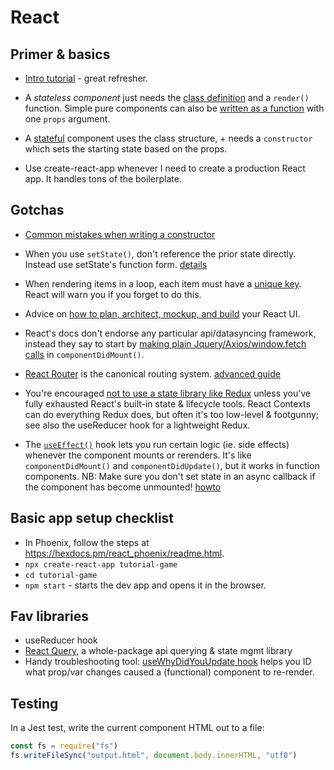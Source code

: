 # React


## Primer & basics

- [Intro tutorial](https://reactjs.org/tutorial/tutorial.html) - great refresher.

- A _stateless component_ just needs the [class definition](https://reactjs.org/docs/components-and-props.html) and a `render()` function. Simple pure components can also be [written as a function](https://reactjs.org/docs/components-and-props.html) with one `props` argument.

- A <u>stateful</u> component uses the class structure, + needs a `constructor` which sets the starting state based on the props.

- Use create-react-app whenever I need to create a production React app. It handles tons of the boilerplate.


## Gotchas

- [Common mistakes when writing a constructor](https://www.digitalocean.com/community/tutorials/react-constructors-with-react-components)

- When you use `setState()`, don't reference the prior state directly. Instead use setState's function form. [details](https://reactjs.org/docs/faq-state.html#why-is-setstate-giving-me-the-wrong-value)

- When rendering items in a loop, each item must have a [unique key](https://reactjs.org/docs/lists-and-keys.html). React will warn you if you forget to do this.

- Advice on [how to plan, architect, mockup, and build](https://reactjs.org/docs/thinking-in-react.html) your React UI.

- React's docs don't endorse any particular api/datasyncing framework, instead they say to start by [making plain Jquery/Axios/window.fetch calls](https://reactjs.org/docs/faq-ajax.html) in `componentDidMount()`.

- [React Router](https://github.com/remix-run/react-router) is the canonical routing system. [advanced guide](https://ui.dev/react-router-tutorial)

- You're encouraged [not to use a state library like Redux](https://redux.js.org/faq/general#when-should-i-use-redux) unless you've fully exhausted React's built-in state & lifecycle tools. React Contexts can do everything Redux does, but often it's too low-level & footgunny; see also the useReducer hook for a lightweight Redux.

- The [`useEffect()`](https://reactjs.org/docs/hooks-effect.html) hook lets you run certain logic (ie. side effects) whenever the component mounts or rerenders. It's like `componentDidMount()` and `componentDidUpdate()`, but it works in function components. NB: Make sure you don't set state in an async callback if the component has become unmounted! [howto](https://www.digitalocean.com/community/tutorials/how-to-call-web-apis-with-the-useeffect-hook-in-react#step-2-fetching-data-from-an-api-with-useeffect)


## Basic app setup checklist

- In Phoenix, follow the steps at https://hexdocs.pm/react_phoenix/readme.html.
- `npx create-react-app tutorial-game`
- `cd tutorial-game`
- `npm start` - starts the dev app and opens it in the browser.


## Fav libraries

- useReducer hook
- [React Query](https://tanstack.com/query/v4/?from=reactQueryV3&original=https://react-query-v3.tanstack.com/), a whole-package api querying & state mgmt library
- Handy troubleshooting tool: [useWhyDidYouUpdate hook](https://usehooks.com/useWhyDidYouUpdate/) helps you ID what prop/var changes caused a (functional) component to re-render.


## Testing

In a Jest test, write the current component HTML out to a file:

```js
const fs = require("fs")
fs.writeFileSync("output.html", document.body.innerHTML, "utf8")
```
